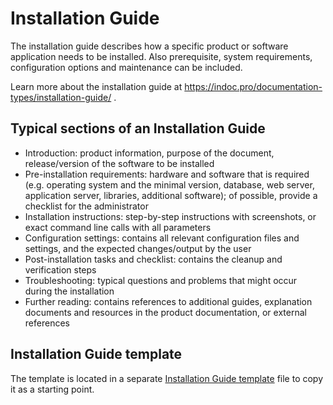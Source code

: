 # Installation Guide
The installation guide describes how a specific product or software application needs to be installed. 
Also prerequisite, system requirements, configuration options and maintenance can be included.

Learn more about the installation guide at https://indoc.pro/documentation-types/installation-guide/ .

## Typical sections of an Installation Guide

- Introduction: product information, purpose of the document, release/version of the software to be installed
- Pre-installation requirements: hardware and software that is required (e.g. operating system and the minimal version, database, web server, application server, libraries, additional software); of possible, provide a checklist for the administrator
- Installation instructions: step-by-step instructions with screenshots, or exact command line calls with all parameters
- Configuration settings: contains all relevant configuration files and settings, and the expected changes/output by the user
- Post-installation tasks and checklist: contains the cleanup and verification steps
- Troubleshooting: typical questions and problems that might occur during the installation
- Further reading: contains references to additional guides, explanation documents and resources in the product documentation, or external references

## Installation Guide template
The template is located in a separate [Installation Guide template](installation-guide-template.md) file to copy it as a starting point. 
